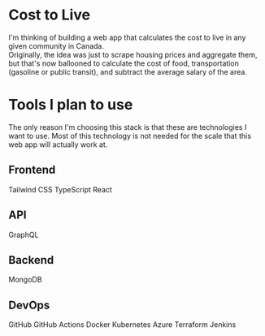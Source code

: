 # Cost to Live

I'm thinking of building a web app that calculates the cost to live in any given community in Canada.  
Originally, the idea was just to scrape housing prices and aggregate them, but that's now ballooned to calculate the cost of 
food, transportation (gasoline or public transit), and subtract the average salary of the area. 

# Tools I plan to use
The only reason I'm choosing this stack is that these are technologies I want to use. 
Most of this technology is not needed for the scale that this web app will actually work at. 

## Frontend
Tailwind CSS
TypeScript
React

## API
GraphQL

## Backend
MongoDB

## DevOps
GitHub
GitHub Actions
Docker
Kubernetes
Azure
Terraform
Jenkins
